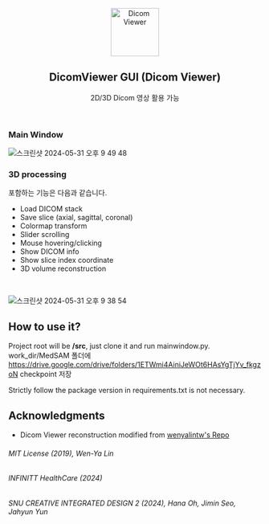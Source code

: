 <p align="center">
  <a href="https://github.com/wenyalintw/Dicom_Viewer">
    <img src="resources/brain.png" alt="Dicom Viewer" width="96" height="96">
  </a>
  <h2 align="center">DicomViewer GUI (Dicom Viewer)</h2>
  <p align="center"> 2D/3D Dicom 영상 활용 가능</p>
  <br>
</p>


### Main Window
![스크린샷 2024-05-31 오후 9 49 48](https://github.com/sggithi/Dicom-Viewer-MedSAM/assets/52576276/a8e1f091-ad03-4e65-a644-35147a703a95)


### 3D processing
포함하는 기능은 다음과 같습니다.
- Load DICOM stack
- Save slice (axial, sagittal, coronal)
- Colormap transform
- Slider scrolling
- Mouse hovering/clicking
- Show DICOM info
- Show slice index coordinate
- 3D volume reconstruction
<br>

![스크린샷 2024-05-31 오후 9 38 54](https://github.com/sggithi/Dicom-Viewer-MedSAM/assets/52576276/45a5db7e-f612-470d-b846-4bfe735893f4)


## How to use it?
Project root will be **/src**, just clone it and run mainwindow.py.
work_dir/MedSAM 폴더에 https://drive.google.com/drive/folders/1ETWmi4AiniJeWOt6HAsYgTjYv_fkgzoN checkpoint 저장


Strictly follow the package version in requirements.txt is not necessary.

## Acknowledgments
- Dicom Viewer reconstruction modified from [wenyalintw's Repo]([https://www.raddq.com/dicom-processing-segmentation-visualization-in-python/](https://github.com/wenyalintw/Dicom-Viewer))

###### MIT License (2019), Wen-Ya Lin
###### INFINITT HealthCare (2024)
###### SNU CREATIVE INTEGRATED DESIGN 2  (2024), Hana Oh, Jimin Seo, Jahyun Yun
